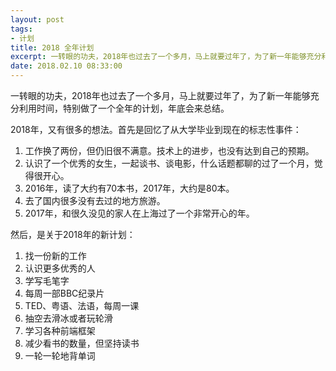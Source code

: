 ```yaml
---
layout: post
tags: 
- 计划
title: 2018 全年计划
excerpt: 一转眼的功夫，2018年也过去了一个多月，马上就要过年了，为了新一年能够充分利用时间，特别做了一个全年的计划，年底会来总结。
date: 2018.02.10 08:33:00
---
```


一转眼的功夫，2018年也过去了一个多月，马上就要过年了，为了新一年能够充分利用时间，特别做了一个全年的计划，年底会来总结。

2018年，又有很多的想法。首先是回忆了从大学毕业到现在的标志性事件：

1. 工作换了两份，但仍旧很不满意。技术上的进步，也没有达到自己的预期。
2. 认识了一个优秀的女生，一起谈书、谈电影，什么话题都聊的过了一个月，觉得很开心。
3. 2016年，读了大约有70本书，2017年，大约是80本。
4. 去了国内很多没有去过的地方旅游。
5. 2017年，和很久没见的家人在上海过了一个非常开心的年。

然后，是关于2018年的新计划：

1. 找一份新的工作
2. 认识更多优秀的人
3. 学写毛笔字
4. 每周一部BBC纪录片
5. TED、粤语、法语，每周一课
6. 抽空去滑冰或者玩轮滑
7. 学习各种前端框架
8. 减少看书的数量，但坚持读书
9. 一轮一轮地背单词


